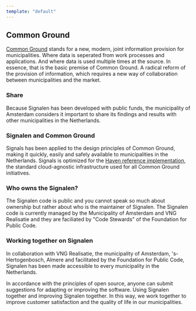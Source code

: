 ```yaml
---
template: "default"
---
```


## Common Ground

[Common Ground](https://www.commonground.nl) stands for a new, modern, joint information provision for municipalities. Where data is seperated from work processes and applications. And where data is used multiple times at the source. In essence, that is the basic premise of Common Ground. A radical reform of the provision of information, which requires a new way of collaboration between municipalities and the market.

### Share

Because Signalen has been developed with public funds, the municipality of Amsterdam considers it important to share its findings and results with other municipalities in the Netherlands.

### Signalen and Common Ground

Signals has been applied to the design principles of Common Ground, making it quickly, easily and safely available to municipalities in the Netherlands. Signals is optimized for the [Haven reference implementation](https://haven.commonground.nl), the standard cloud-agnostic infrastructure used for all Common Ground initiatives.

### Who owns the Signalen?

The Signalen code is public and you cannot speak so much about ownership but rather about who is the maintainer of Signalen. The Signalen code is currently managed by the Municipality of Amsterdam and VNG Realisatie and they are faciliated by "Code Stewards" of the Foundation for Public Code.

### Working together on Signalen

In collaboration with VNG Realisatie, the municipality of Amsterdam, 's-Hertogenbosch, Almere and facilitated by the Foundation for Public Code, Signalen has been made accessible to every municipality in the Netherlands.

In accordance with the principles of open source, anyone can submit suggestions for adapting or improving the software. Using Signalen together and improving Signalen together. In this way, we work together to improve customer satisfaction and the quality of life in our municipalities.
